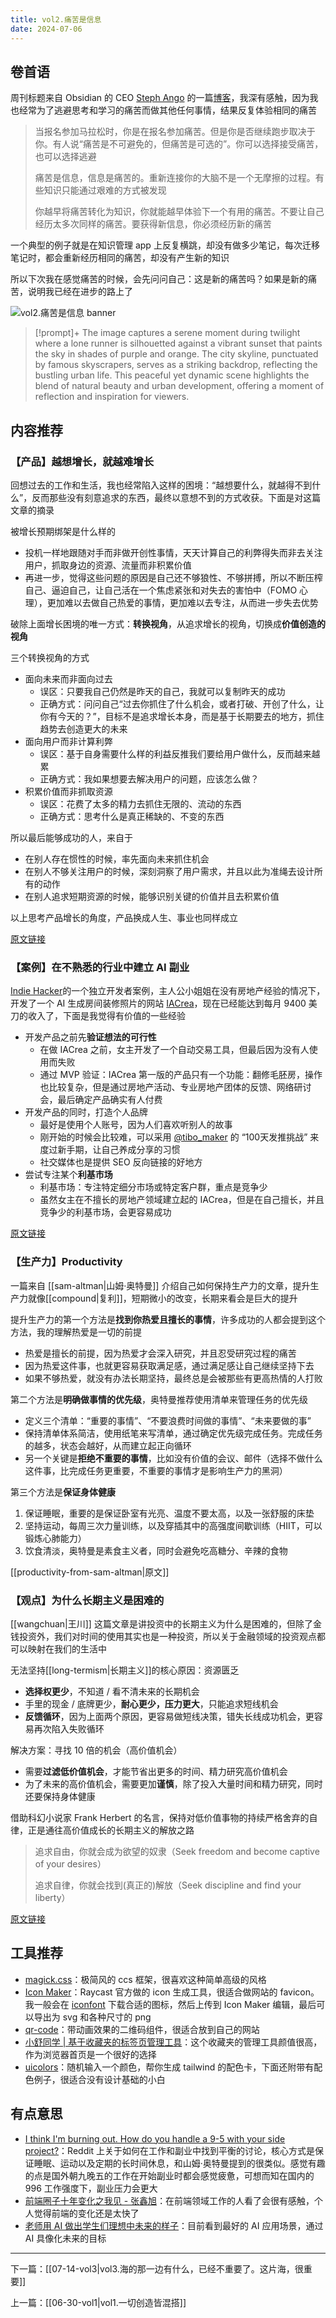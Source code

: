 ```yaml
---
title: vol2.痛苦是信息
date: 2024-07-06
---
```


## 卷首语

周刊标题来自 Obsidian 的 CEO [Steph Ango](https://stephango.com/) 的一篇[博客](https://stephango.com/pain)，我深有感触，因为我也经常为了逃避思考和学习的痛苦而做其他任何事情，结果反复体验相同的痛苦

> 当报名参加马拉松时，你是在报名参加痛苦。但是你是否继续跑步取决于你。有人说“痛苦是不可避免的，但痛苦是可选的”。你可以选择接受痛苦，也可以选择逃避
>
> 痛苦是信息，信息是痛苦的。重新连接你的大脑不是一个无摩擦的过程。有些知识只能通过艰难的方式被发现
>
> 你越早将痛苦转化为知识，你就能越早体验下一个有用的痛苦。不要让自己经历太多次同样的痛苦。要获得新信息，你必须经历新的痛苦

一个典型的例子就是在知识管理 app 上反复横跳，却没有做多少笔记，每次迁移笔记时，都会重新经历相同的痛苦，却没有产生新的知识

所以下次我在感觉痛苦的时候，会先问问自己：这是新的痛苦吗？如果是新的痛苦，说明我已经在进步的路上了

![vol2.痛苦是信息 banner](https://image.hackthinking.com/vol2/banner.jpg)

> [!prompt]+
> The image captures a serene moment during twilight where a lone runner is silhouetted against a vibrant sunset that paints the sky in shades of purple and orange. The city skyline, punctuated by famous skyscrapers, serves as a striking backdrop, reflecting the bustling urban life. This peaceful yet dynamic scene highlights the blend of natural beauty and urban development, offering a moment of reflection and inspiration for viewers.

## 内容推荐

### 【产品】越想增长，就越难增长

回想过去的工作和生活，我也经常陷入这样的困境：“越想要什么，就越得不到什么”，反而那些没有刻意追求的东西，最终以意想不到的方式收获。下面是对这篇文章的摘录

被增长预期绑架是什么样的

- 投机一样地跟随对手而非做开创性事情，天天计算自己的利弊得失而非去关注用户，抓取身边的资源、流量而非积累价值
- 再进一步，觉得这些问题的原因是自己还不够狼性、不够拼搏，所以不断压榨自己、逼迫自己，让自己活在一个焦虑紧张和对失去的害怕中（FOMO 心理），更加难以去做自己热爱的事情，更加难以去专注，从而进一步失去优势

破除上面增长困境的唯一方式：**转换视角**，从追求增长的视角，切换成**价值创造的视角**

三个转换视角的方式

- 面向未来而非面向过去
    - 误区：只要我自己仍然是昨天的自己，我就可以复制昨天的成功
    - 正确方式：问问自己“过去你抓住了什么机会，或者打破、开创了什么，让你有今天的？”，目标不是追求增长本身，而是基于长期要去的地方，抓住趋势去创造更大的未来
- 面向用户而非计算利弊
    - 误区：基于自身需要什么样的利益反推我们要给用户做什么，反而越来越累
    - 正确方式：我如果想要去解决用户的问题，应该怎么做？
- 积累价值而非抓取资源
    - 误区：花费了太多的精力去抓住无限的、流动的东西
    - 正确方式：思考什么是真正稀缺的、不变的东西

所以最后能够成功的人，来自于

- 在别人存在惯性的时候，率先面向未来抓住机会
- 在别人不够关注用户的时候，深刻洞察了用户需求，并且以此为准绳去设计所有的动作
- 在别人追求短期资源的时候，能够识别关键的价值并且去积累价值

以上思考产品增长的角度，产品换成人生、事业也同样成立

[原文链接](https://mp.weixin.qq.com/s?fontRatio=1&__biz=MzA5NTMxOTczOA%3D%3D&mid=2650441950&idx=1&sn=f68479269569c80d06b7abef8f09dd51&scene=94&subscene=315&passparam=searchid%3D328751326350236419&clicktime=1605262764&enterid=1605262764&ascene=64&devicetype=android-29&version=2700143d&nettype=WIFI&abtest_cookie=AAACAA%3D%3D&lang=zh_CN&exportkey=AfU1UqIEGM1IjMVSnsZ+e2w%3D&pass_ticket=TSPTF/aFSNhxdm6Z1A4u92Fpu/J3wnhcSTf62kBiXIVydTPUe2el8KBS865X/dfH&wx_header=1)

### 【案例】在不熟悉的行业中建立 AI 副业

[Indie Hacker](https://www.indiehackers.com/)的一个独立开发者案例，主人公小姐姐在没有房地产经验的情况下，开发了一个 AI 生成房间装修照片的网站 [IACrea](https://www.iacrea.com/en-US)，现在已经能达到每月 9400 美刀的收入了，下面是我觉得有价值的一些经验

- 开发产品之前先**验证想法的可行性**
    - 在做 IACrea 之前，女主开发了一个自动交易工具，但最后因为没有人使用而失败
    - 通过 MVP 验证：IACrea 第一版的产品只有一个功能：翻修毛胚房，操作也比较复杂，但是通过房地产活动、专业房地产团体的反馈、网络研讨会，最后确定产品确实有人付费
- 开发产品的同时，打造个人品牌
    - 最好是使用个人账号，因为人们喜欢听别人的故事
    - 刚开始的时候会比较难，可以采用 [@tibo_maker](https://x.com/tibo_maker) 的 “100天发推挑战” 来度过新手期，让自己养成分享的习惯
    - 社交媒体也是提供 SEO 反向链接的好地方
- 尝试专注某个**利基市场**
    - 利基市场：专注特定细分市场或特定客户群，重点是竞争少
    - 虽然女主在不擅长的房地产领域建立起的 IACrea，但是在自己擅长，并且竞争少的利基市场，会更容易成功

[原文链接](https://www.indiehackers.com/post/building-an-ai-side-hustle-to-8-638-mo-in-an-unfamiliar-industry-gzAlRpUq71ItOefQfrow)

### 【生产力】Productivity

一篇来自 [[sam-altman|山姆·奥特曼]] 介绍自己如何保持生产力的文章，提升生产力就像[[compound|复利]]，短期微小的改变，长期来看会是巨大的提升

提升生产力的第一个方法是**找到你热爱且擅长的事情**，许多成功的人都会提到这个方法，我的理解热爱是一切的前提

- 热爱是擅长的前提，因为热爱才会深入研究，并且忍受研究过程的痛苦
- 因为热爱这件事，也就更容易获取满足感，通过满足感让自己继续坚持下去
- 如果不够热爱，就没有办法长期坚持，最终总是会被那些有更高热情的人打败

第二个方法是**明确做事情的优先级**，奥特曼推荐使用清单来管理任务的优先级

- 定义三个清单：“重要的事情”、“不要浪费时间做的事情”、“未来要做的事”
- 保持清单体系简洁，使用纸笔来写清单，通过确定优先级完成任务。完成任务的越多，状态会越好，从而建立起正向循环
- 另一个关键是**拒绝不重要的事情**，比如没有价值的会议、邮件（选择不做什么这件事，比完成任务更重要，不重要的事情才是影响生产力的黑洞）

第三个方法是**保证身体健康**

1. 保证睡眠，重要的是保证卧室有光亮、温度不要太高，以及一张舒服的床垫
2. 坚持运动，每周三次力量训练，以及穿插其中的高强度间歇训练（HIIT，可以锻炼心肺能力）
3. 饮食清淡，奥特曼是素食主义者，同时会避免吃高糖分、辛辣的食物

[[productivity-from-sam-altman|原文]]

### 【观点】为什么长期主义是困难的

[[wangchuan|王川]] 这篇文章是讲投资中的长期主义为什么是困难的，但除了金钱投资外，我们对时间的使用其实也是一种投资，所以关于金融领域的投资观点都可以映射在我们的生活中

无法坚持[[long-termism|长期主义]]的核心原因：资源匮乏

- **选择权更少**，不知道 / 看不清未来的长期机会
- 手里的现金 / 底牌更少，**耐心更少，压力更大**，只能追求短线机会
- **反馈循环**，因为上面两个原因，更容易做短线决策，错失长线成功机会，更容易再次陷入失败循环

解决方案：寻找 10 倍的机会（高价值机会）

- 需要**过滤低价值机会**，才能节省出更多的时间、精力研究高价值机会
- 为了未来的高价值机会，需要更加**谨慎**，除了投入大量时间和精力研究，同时还要保持身体健康

借助科幻小说家 Frank Herbert 的名言，保持对低价值事物的持续严格舍弃的自律，正是通往高价值成长的长期主义的解放之路

> 追求自由，你就会成为欲望的奴隶（Seek freedom and become captive of your desires）
>
> 追求自律，你就会找到(真正的)解放（Seek discipline and find your liberty）

[原文链接](https://chuan.us/archives/919)

## 工具推荐

- [magick.css](https://css.winterveil.net/)：极简风的 ccs 框架，很喜欢这种简单高级的风格
- [Icon Maker](https://ray.so/icon)：Raycast 官方做的 icon 生成工具，很适合做网站的 favicon。我一般会在 [iconfont](https://www.iconfont.cn/) 下载合适的图标，然后上传到 Icon Maker 编辑，最后可以导出为 svg 和各种尺寸的 png
- [qr-code](https://qr.bitjson.com/)：带动画效果的二维码组件，很适合放到自己的网站
- [小舒同学 | 基于收藏夹的标签页管理工具](https://xiaoshuapp.com/)：这个收藏夹的管理工具颜值很高，作为浏览器首页是一个很好的选择
- [uicolors](https://uicolors.app/create)：随机输入一个颜色，帮你生成 tailwind 的配色卡，下面还附带有配色例子，很适合没有设计基础的小白

## 有点意思

- [I think I'm burning out. How do you handle a 9-5 with your side project?](https://www.reddit.com/r/SideProject/comments/1dticmc/i_think_im_burning_out_how_do_you_handle_a_95/)：Reddit 上关于如何在工作和副业中找到平衡的讨论，核心方式是保证睡眠、运动以及定期的长时间休息，和山姆·奥特曼提到的很类似。感觉有趣的点是国外朝九晚五的工作在开始副业时都会感觉疲惫，可想而知在国内的 996 工作强度下，副业压力会更大
- [前端圈子十年变化之我见 - 张鑫旭](https://juejin.cn/post/7387227689319039002)：在前端领域工作的人看了会很有感触，个人觉得前端的变化还是太快了
- [老师用 AI 做出学生们理想中未来的样子](https://weibo.com/1788911247/5052328605911257)：目前看到最好的 AI 应用场景，通过 AI 具像化未来的目标

---

下一篇：[[07-14-vol3|vol3.海的那一边有什么，已经不重要了。这片海，很重要]]

上一篇：[[06-30-vol1|vol1.一切创造皆混搭]]
